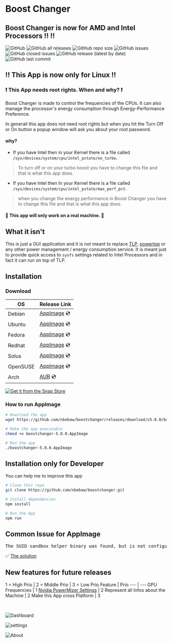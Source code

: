 # Boost Changer

## Boost Changer is now for AMD and Intel Processors :bangbang: :bangbang:

![GitHub](https://img.shields.io/github/license/nbebaw/boostchanger) ![GitHub all releases](https://img.shields.io/github/downloads/nbebaw/boostchanger/total) ![GitHub repo size](https://img.shields.io/github/repo-size/nbebaw/boostchanger) ![GitHub issues](https://img.shields.io/github/issues/nbebaw/boostchanger) ![GitHub closed issues](https://img.shields.io/github/issues-closed/nbebaw/boostchanger) ![GitHub release (latest by date)](https://img.shields.io/github/v/release/nbebaw/boostchanger) ![GitHub last commit](https://img.shields.io/github/last-commit/nbebaw/boostchanger)

## :bangbang: This App is now only for Linux :bangbang:

### :heavy_exclamation_mark: This App needs root rights. When and why? :heavy_exclamation_mark:

Boost Changer is made to control the frequencies of the CPUs. It can also manage the processor's energy consumption through Energy-Performance Preference.

In generall this app does not need root rights but when you hit the Turn Off or On button a popup window will ask you about your root password.

#### why?

- If you have Intel then in your Kernel there is a file called <code>/sys/devices/system/cpu/intel_pstate/no_turbo</code>.
> To turn off or on your turbo boost you have to change this file and that is what this app does.<br>

- If you have Intel then In your Kernel there is a file called <code>/sys/devices/system/cpu/intel_pstate/max_perf_pct</code>.
> when you change the energy performance in Boost Changer you have to change this file and that is what this app does.

#### :pushpin: This app will only work on a real machine. :pushpin:

## What it isn't
This is just a GUI application and it is not meant to replace 
[TLP](https://linrunner.de/en/tlp/tlp.html), [powertop](https://01.org/powertop) or 
any other power management / energy consumption service. It is meant just to 
provide quick access to ``sysfs`` settings related to Intel Processors and 
in fact it can run on top of TLP.

## Installation
### Download
  
  OS| Release Link |
--- | --- |
Debian | [AppImage](https://github.com/nbebaw/boostchanger/releases/download/v5.0.0/boostchanger-5.0.0.AppImage) :cd: | 
Ubuntu | [AppImage](https://github.com/nbebaw/boostchanger/releases/download/v5.0.0/boostchanger-5.0.0.AppImage) :cd: | 
Fedora | [AppImage](https://github.com/nbebaw/boostchanger/releases/download/v5.0.0/boostchanger-5.0.0.AppImage) :cd: | 
Redhat | [AppImage](https://github.com/nbebaw/boostchanger/releases/download/v5.0.0/boostchanger-5.0.0.AppImage) :cd: | 
Solus | [AppImage](https://github.com/nbebaw/boostchanger/releases/download/v5.0.0/boostchanger-5.0.0.AppImage) :cd: | 
OpenSUSE | [AppImage](https://github.com/nbebaw/boostchanger/releases/download/v5.0.0/boostchanger-5.0.0.AppImage) :cd: | 
Arch | [AUR](https://aur.archlinux.org/packages/boostchanger-git) :cd: | 

[![Get it from the Snap Store](https://snapcraft.io/static/images/badges/en/snap-store-black.svg)](https://snapcraft.io/boostchanger)
### How to run AppImage
```bash
# Download the app
wget https://github.com/nbebaw/boostchanger/releases/download/v5.0.0/boostchanger-5.0.0.AppImage

# Make the app executable 
chmod +x boostchanger-5.0.0.AppImage

# Run the app
./boostchanger-5.0.0.AppImage
```
## Installation only for Developer
You can help me to improve this app

```bash
# Clone this repo
git clone https://github.com/nbebaw/boostchanger.git

# Install dependencies
npm install

# Run the App
npm run
```

## Common Issue for AppImage
<pre>The SUID sandbox helper binary was found, but is not configured correctly. Rather than run without sandboxing ...</pre>
:white_check_mark: [The solution](https://github.com/nbebaw/boostchanger/issues/1)

## New features for future releases
1 = High Prio |  2 = Middle Prio |  3 = Low Prio
Feature | Prio
--- | ---
GPU Frequencies | 1
[Nvidia PowerMizer Settings](https://www.nvidia.com/en-us/drivers/feature-powermizer/) | 2
Represent all Infos about the Machine | 2
Make this App cross Platform | 3


<br>

![Dashboard](https://user-images.githubusercontent.com/57049550/180617370-22a0519d-49c4-42a3-b203-b42af43a8c8b.png)

![settings](https://user-images.githubusercontent.com/57049550/180617369-ad475dcc-cddf-48e9-ae55-ee189ad0afae.png)

![About](https://user-images.githubusercontent.com/57049550/180617368-b06177db-0fd5-474d-b5e0-c816adbf7aa5.png)
